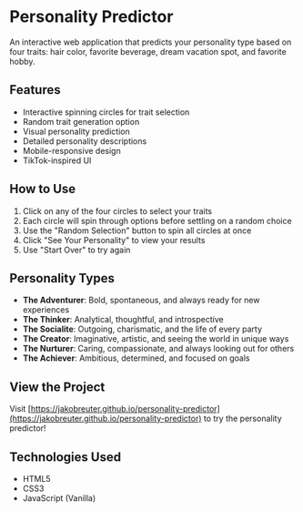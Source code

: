 # Personality Predictor

An interactive web application that predicts your personality type based on four traits: hair color, favorite beverage, dream vacation spot, and favorite hobby.

## Features

- Interactive spinning circles for trait selection
- Random trait generation option
- Visual personality prediction
- Detailed personality descriptions
- Mobile-responsive design
- TikTok-inspired UI

## How to Use

1. Click on any of the four circles to select your traits
2. Each circle will spin through options before settling on a random choice
3. Use the "Random Selection" button to spin all circles at once
4. Click "See Your Personality" to view your results
5. Use "Start Over" to try again

## Personality Types

- **The Adventurer**: Bold, spontaneous, and always ready for new experiences
- **The Thinker**: Analytical, thoughtful, and introspective
- **The Socialite**: Outgoing, charismatic, and the life of every party
- **The Creator**: Imaginative, artistic, and seeing the world in unique ways
- **The Nurturer**: Caring, compassionate, and always looking out for others
- **The Achiever**: Ambitious, determined, and focused on goals

## View the Project

Visit [https://jakobreuter.github.io/personality-predictor](https://jakobreuter.github.io/personality-predictor) to try the personality predictor!

## Technologies Used

- HTML5
- CSS3
- JavaScript (Vanilla) 